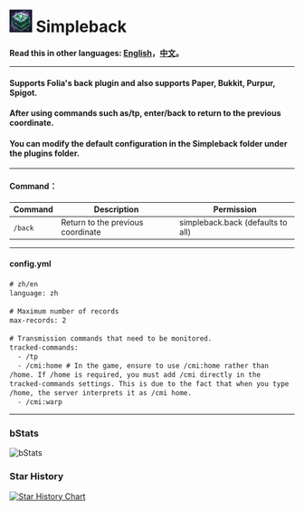# ![logo](https://github.com/intellectmind/Simpleback/blob/main/icon_40.png) Simpleback

**Read this in other languages: [English](README.md)，[中文](README_zh.md)。**

----------------------------------------------------------------------------------------------------------

#### Supports Folia's back plugin and also supports Paper, Bukkit, Purpur, Spigot.

#### After using commands such as/tp, enter/back to return to the previous coordinate.

#### You can modify the default configuration in the Simpleback folder under the plugins folder.

----------------------------------------------------------------------------------------------------------

#### Command：

| Command               | Description                                     | Permission                         |
|--------------------------|--------------------------------------------|----------------------------------|
| ```/back```       | Return to the previous coordinate             | simpleback.back (defaults to all)       |

----------------------------------------------------------------------------------------------------------

#### config.yml

```
# zh/en
language: zh

# Maximum number of records
max-records: 2

# Transmission commands that need to be monitored.
tracked-commands:
  - /tp
  - /cmi:home # In the game, ensure to use /cmi:home rather than /home. If /home is required, you must add /cmi directly in the tracked-commands settings. This is due to the fact that when you type /home, the server interprets it as /cmi home.
  - /cmi:warp
```

----------------------------------------------------------------------------------------------------------

### bStats
![bStats](https://bstats.org/signatures/bukkit/Simpleback.svg)

### Star History
[![Star History Chart](https://api.star-history.com/svg?repos=Simpleback/Simpleback&type=Date)](https://star-history.com/#Simpleback/Simpleback&Date)
